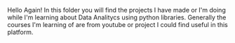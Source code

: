 Hello Again! In this folder you will find the projects I have made or I'm doing while I'm learning about Data Analitycs using python libraries. Generally the courses I'm learning of are from youtube or project I could find useful in this platform. 
